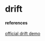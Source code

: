# drift

#### references

[official drift demo](http://embed.vidyard.com/share/eZmcT9Fur9Hdh9UC9yuoQh)
